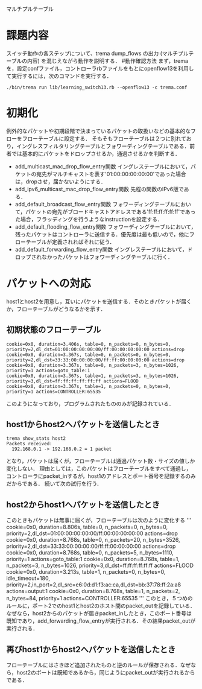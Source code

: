 マルチプルテーブル
# 課題内容
スイッチ動作の各ステップについて、trema dump_flows の出力 (マルチプルテーブルの内容) を混じえながら動作を説明する．
#動作確認方法
まず，tremaを，設定confファイル，コントローラrbファイルをもとにopenflow13を利用して実行するには，次のコマンドを実行する．

```
./bin/trema run lib/learning_switch13.rb --openflow13 -c trema.conf
```

# 初期化
例外的なパケットや初期段階で決まっているパケットの取扱いなどの基本的なフローをフローテーブルに設定する．
そもそもフローテーブルは２つに別れており，イングレスフィルタリングテーブルとフォワーディングテーブルである．前者では基本的にパケットをドロップさせるか，通過させるかを判断する．

- add_multicast_mac_drop_flow_entry関数
イングレステーブルにおいて，パケットの宛先がマルチキャストを表す'01:00:00:00:00:00'であった場合は，dropさせ，届かないようにする．
- add_ipv6_multicast_mac_drop_flow_entry関数
先程の関数のIPv6版である．
- add_default_broadcast_flow_entry関数
フォワーディングテーブルにおいて，パケットの宛先がブロードキャストアドレスである'ff:ff:ff:ff:ff:ff'であった場合，フラッディングを行うようなinstructionを設定する．
- add_default_flooding_flow_entry関数
フォワーディングテーブルにおいて，残ったパケットはコントローラに送信する．優先度は最も低いので，他にフローテーブルが定義されればそれに従う．
- add_default_forwarding_flow_entry関数
イングレステーブルにおいて，ドロップされなかったパケットはフォワーディングテーブルに行く．


# パケットへの対応
host1とhost2を用意し，互いにパケットを送信する．そのときパケットが届くか，フローテーブルがどうなるかを示す．
## 初期状態のフローテーブル

```
cookie=0x0, duration=3.406s, table=0, n_packets=0, n_bytes=0, priority=2,dl_dst=01:00:00:00:00:00/ff:00:00:00:00:00 actions=drop
cookie=0x0, duration=3.367s, table=0, n_packets=0, n_bytes=0, priority=2,dl_dst=33:33:00:00:00:00/ff:ff:00:00:00:00 actions=drop
cookie=0x0, duration=3.367s, table=0, n_packets=3, n_bytes=1026, priority=1 actions=goto_table:1
cookie=0x0, duration=3.367s, table=1, n_packets=3, n_bytes=1026, priority=3,dl_dst=ff:ff:ff:ff:ff:ff actions=FLOOD
cookie=0x0, duration=3.367s, table=1, n_packets=0, n_bytes=0, priority=1 actions=CONTROLLER:65535
```

このようになっており，プログラムされたもののみが記録されている．
## host1からhost2へパケットを送信したとき

```
trema show_stats host2
Packets received:
  192.168.0.1 -> 192.168.0.2 = 1 packet
```

となり，パケットは届くが，フローテーブルは通過パケット数・サイズの値しか変化しない．
理由としては，このパケットはフローテーブルをすべて通過し，コントローラにpacket_inするが，host1のアドレスとポート番号を記録するのみだからである．
続いて次の試行を行う．

## host2からhost1へパケットを送信したとき
このときもパケットは無事に届くが，フローテーブルは次のように変化する
'''
cookie=0x0, duration=8.806s, table=0, n_packets=0, n_bytes=0, priority=2,dl_dst=01:00:00:00:00:00/ff:00:00:00:00:00 actions=drop
cookie=0x0, duration=8.768s, table=0, n_packets=20, n_bytes=3526, priority=2,dl_dst=33:33:00:00:00:00/ff:ff:00:00:00:00 actions=drop
cookie=0x0, duration=8.768s, table=0, n_packets=5, n_bytes=1110, priority=1 actions=goto_table:1
cookie=0x0, duration=8.768s, table=1, n_packets=3, n_bytes=1026, priority=3,dl_dst=ff:ff:ff:ff:ff:ff actions=FLOOD
cookie=0x0, duration=3.213s, table=1, n_packets=0, n_bytes=0, idle_timeout=180, priority=2,in_port=2,dl_src=e6:0d:d1:f3:ac:ca,dl_dst=bb:37:78:ff:2a:a8 actions=output:1
cookie=0x0, duration=8.768s, table=1, n_packets=2, n_bytes=84, priority=1 actions=CONTROLLER:65535
'''
このとき，５つめのルールに，ポート2でのhost1とhost2のホスト間のpacket_outを記録している．
なぜなら，host2からのパケットが届きpacket_inしたとき，このポート番号は既知であり，add_forwarding_flow_entryが実行される．その結果packet_outが実行される．

## 再びhost1からhost2へパケットを送信したとき
フローテーブルにはさきほど追加されたものと逆のルールが保存される．なぜなら，host2のポートは既知であるから，同じようにpacket_outが実行されるからである．

